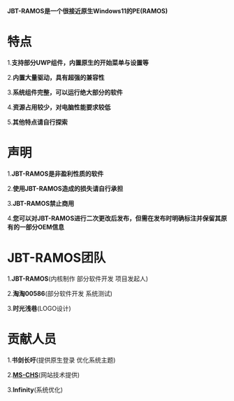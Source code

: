 **JBT-RAMOS是一个很接近原生Windows11的PE(RAMOS)**

# 特点

1.**支持部分UWP组件，内置原生的开始菜单与设置等**

2.**内置大量驱动，具有超强的兼容性**

3.**系统组件完整，可以运行绝大部分的软件**

4.**资源占用较少，对电脑性能要求较低**

5.**其他特点请自行探索**

# 声明

1.**JBT-RAMOS是非盈利性质的软件**

2.**使用JBT-RAMOS造成的损失请自行承担**

3.**JBT-RAMOS禁止商用**

4.**您可以对JBT-RAMOS进行二次更改后发布，但需在发布时明确标注并保留其原有的一部分OEM信息**

# JBT-RAMOS团队

1.**JBT-RAMOS**(内核制作 部分软件开发 项目发起人)

2.**淘淘00586**(部分软件开发 系统测试)

3.**时光浅巷**(LOGO设计)

# 贡献人员

1.**书剑长吁**(提供原生登录 优化系统主题)

2.**[MS-CHS](https://ms-chs.github.io/)**(网站技术提供)

3.**Infinity**(系统优化)
